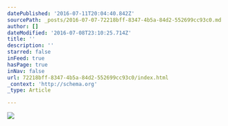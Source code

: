 ```yaml
---
datePublished: '2016-07-11T20:04:40.842Z'
sourcePath: _posts/2016-07-07-72218bff-8347-4b5a-84d2-552699cc93c0.md
author: []
dateModified: '2016-07-08T23:10:25.714Z'
title: ''
description: ''
starred: false
inFeed: true
hasPage: true
inNav: false
url: 72218bff-8347-4b5a-84d2-552699cc93c0/index.html
_context: 'http://schema.org'
_type: Article

---
```

![](https://imgflo.herokuapp.com/graph/vahj1ThiexotieMo/db3d97150c62fc840068d4822d1e086d/croprotate.jpg?cropheight=2847&cropwidth=4288&degrees=0&input=https%3A%2F%2Fthe-grid-user-content.s3-us-west-2.amazonaws.com%2F662b9906-a805-47a8-9ddd-2d1f6b5266d7.jpg&x=0&y=0)